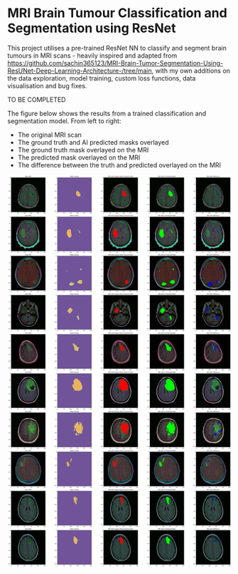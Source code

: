 # MRI Brain Tumour Classification and Segmentation using ResNet

This project utilises a pre-trained ResNet NN to classify and segment brain tumours in MRI scans - heavily inspired and adapted from https://github.com/sachin365123/MRI-Brain-Tumor-Segmentation-Using-ResUNet-Deep-Learning-Architecture-/tree/main, with my own additions on the data exploration, model training, custom loss functions, data visualisation and bug fixes. 

TO BE COMPLETED 

The figure below shows the results from a trained classification and segmentation model. From left to right: 
- The original MRI scan
- The ground truth and AI predicted masks overlayed
- The ground truth mask overlayed on the MRI
- The predicted mask overlayed on the MRI
- The difference between the truth and predicted overlayed on the MRI

![alt text](https://github.com/govindvirdee/brain-tumour-image-segmentation/blob/main/img/mri_seg_results.png?raw=true)
